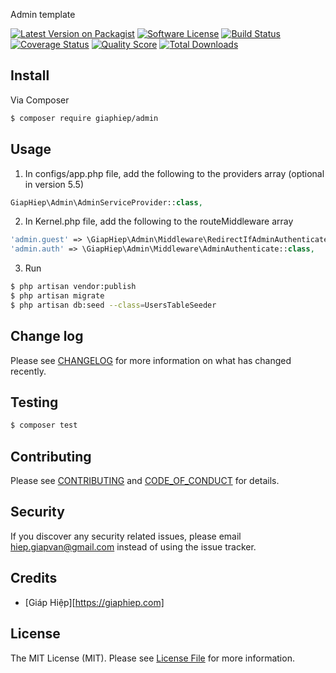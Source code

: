 Admin template

[![Latest Version on Packagist][ico-version]][link-packagist]
[![Software License][ico-license]](LICENSE.md)
[![Build Status][ico-travis]][link-travis]
[![Coverage Status][ico-scrutinizer]][link-scrutinizer]
[![Quality Score][ico-code-quality]][link-code-quality]
[![Total Downloads][ico-downloads]][link-downloads]



## Install

Via Composer

``` bash
$ composer require giaphiep/admin
```

## Usage
1. In configs/app.php file, add the following to the providers array (optional in version 5.5)
``` php
GiapHiep\Admin\AdminServiceProvider::class,
```
2. In Kernel.php file, add the following to the routeMiddleware array
``` php
'admin.guest' => \GiapHiep\Admin\Middleware\RedirectIfAdminAuthenticated::class,
'admin.auth' => \GiapHiep\Admin\Middleware\AdminAuthenticate::class,
```
3. Run
``` bash
$ php artisan vendor:publish
$ php artisan migrate
$ php artisan db:seed --class=UsersTableSeeder
```


## Change log

Please see [CHANGELOG](CHANGELOG.md) for more information on what has changed recently.

## Testing

``` bash
$ composer test
```

## Contributing

Please see [CONTRIBUTING](CONTRIBUTING.md) and [CODE_OF_CONDUCT](CODE_OF_CONDUCT.md) for details.

## Security

If you discover any security related issues, please email hiep.giapvan@gmail.com instead of using the issue tracker.

## Credits

- [Giáp Hiệp][https://giaphiep.com]

## License

The MIT License (MIT). Please see [License File](LICENSE.md) for more information.

[ico-version]: https://img.shields.io/packagist/v/giaphiep/admin.svg?style=flat-square
[ico-license]: https://img.shields.io/badge/license-MIT-brightgreen.svg?style=flat-square
[ico-travis]: https://img.shields.io/travis/giaphiep/admin/master.svg?style=flat-square
[ico-scrutinizer]: https://img.shields.io/scrutinizer/coverage/g/:vendor/:package_name.svg?style=flat-square
[ico-code-quality]: https://img.shields.io/scrutinizer/g/:vendor/:package_name.svg?style=flat-square
[ico-downloads]: https://img.shields.io/packagist/dt/giaphiep/admin.svg?style=flat-square

[link-packagist]: https://packagist.org/packages/giaphiep/admin
[link-travis]: https://travis-ci.org/giaphiep/admin
[link-scrutinizer]: https://scrutinizer-ci.com/g/giaphiep/admin/code-structure
[link-code-quality]: https://scrutinizer-ci.com/g/giaphiep/admin
[link-downloads]: https://packagist.org/packages/giaphiep/admin
[link-author]: https://github.com/giaphiep
[link-contributors]: ../../contributors

